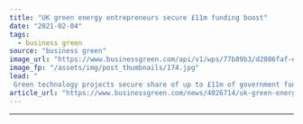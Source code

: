 ```yaml
---
title: "UK green energy entrepreneurs secure £11m funding boost"
date: "2021-02-04"
tags: 
  - business green
source: "business green"
image_url: "https://www.businessgreen.com/api/v1/wps/77b89b3/d2086faf-e407-41c3-830a-ceaf205e3329/2/Axis-Energy-Projects-EEF-grant-funded-model-testing-at-the-University-of-Edinburgh-s-FloWave-tank-185x114.jpg"
image_fp: "/assets/img/post_thumbnails/174.jpg"
lead: "
 Green technology projects secure share of up to £11m of government funding to support development of their innovations ..."
article_url: "https://www.businessgreen.com/news/4026714/uk-green-energy-entrepreneurs-secure-gbp11m-funding-boost"
---
```


---
